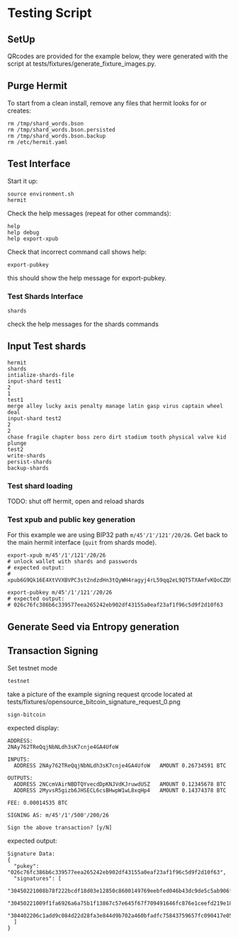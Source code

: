 # Testing Script

## SetUp

QRcodes are provided for the example below, they were generated with the
script at tests/fixtures/generate_fixture_images.py.


## Purge Hermit

To start from a clean install, remove any files that hermit looks for
or creates:

```
rm /tmp/shard_words.bson
rm /tmp/shard_words.bson.persisted
rm /tmp/shard_words.bson.backup
rm /etc/hermit.yaml
```

## Test Interface

Start it up:

```
source environment.sh
hermit
```

Check the help messages (repeat for other commands):

```
help
help debug
help export-xpub
```

Check that incorrect command call shows help:

```
export-pubkey
```

this should show the help message for export-pubkey.

### Test Shards Interface

```
shards
```

check the help messages for the shards commands


## Input Test shards


```
hermit
shards
intialize-shards-file
input-shard test1
2
1
test1
merge alley lucky axis penalty manage latin gasp virus captain wheel deal
input-shard test2
2
2
chase fragile chapter boss zero dirt stadium tooth physical valve kid plunge
test2
write-shards
persist-shards
backup-shards
```

### Test shard loading

TODO: shut off hermit, open and reload shards



### Test xpub and public key generation

For this example we are using BIP32 path `m/45'/1'/121'/20/26`.
Get back to the main hermit interface (`quit` from shards mode).

```
export-xpub m/45'/1'/121'/20/26
# unlock wallet with shards and passwords
# expected output:
# xpub6G9Qk16E4XtVVXBVPC3st2ndzdHn3tQyWH4ragyj4rL59qq2eL9QT5TXAmfvKQoCZD94kzHTGibJXU4ZBAA3V7PRuZXQopzVdczbepfVyCk

export-pubkey m/45'/1'/121'/20/26
# expected output:
# 026c76fc386b6c339577eea265242eb902df43155a0eaf23af1f96c5d9f2d10f63
```


## Generate Seed via Entropy generation



## Transaction Signing



Set testnet mode

```
testnet
```

take a picture of the example signing request qrcode located at
tests/fixtures/opensource_bitcoin_signature_request_0.png


```
sign-bitcoin
```

expected display:
```
ADDRESS:
2NAy762TReQqjNbNLdh3sK7cnje4GA4UfoW

INPUTS:
  ADDRESS 2NAy762TReQqjNbNLdh3sK7cnje4GA4UfoW	AMOUNT 0.26734591 BTC

OUTPUTS:
  ADDRESS 2NCcmVAirNBDTQYvecdDpKNJVdKJruwdUSZ	AMOUNT 0.12345678 BTC
  ADDRESS 2MyvsR5gizb6JHSECL6csBHwpW1wL8xqHp4	AMOUNT 0.14374378 BTC

FEE: 0.00014535 BTC

SIGNING AS: m/45'/1'/500'/200/26

Sign the above transaction? [y/N]
```



expected output:

```
Signature Data:
{
  "pukey": "026c76fc386b6c339577eea265242eb902df43155a0eaf23af1f96c5d9f2d10f63",
  "signatures": [
    "30450221008b78f222bcdf18d03e12850c8600149769eebfed046b43dc9de5c5ab906f041c02206a2a75f94751fd3d2702ac1c3a4d563f40bc6911eebc40dfeed7d678522a1498",
    "30450221009f1fa6926a6a75b1f13867c57e645f67f709491646fc876e1ceefd219e1858dd022050f389540c4fda099431437bc669f3364f8d925a56778afcb4613b95772e6e9c",
    "304402206c1add9c084d22d28fa3e844d9b702a460bfadfc75843759657fc090417e05ce0220633e5468ca9d85440cf30099aa859651ec2eeedd8c68351b399f5e1577bf5754"
  ]
}
```